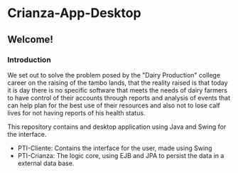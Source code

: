 # Crianza-App-Desktop
<h2>Welcome!</h2>

<h3>Introduction</h3>
We set out to solve the problem posed by the "Dairy
Production" college career on the raising of the tambo lands, that the reality raised is that
today it is day there is no specific software that meets the needs of dairy farmers to have
control of their accounts through reports and analysis of events that can help plan for the
best use of their resources and also not to lose calf lives for not having reports of his health
status.

This repository contains and desktop application using Java and Swing for the interface.
<br>

- PTI-Cliente: Contains the interface for the user, made using Swing
- PTI-Crianza: The logic core, using EJB and JPA to persist the data in a external data base.
